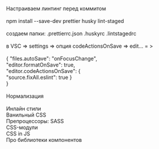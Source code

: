 Настраиваем линтинг перед коммитом \
 \
npm install --save-dev prettier husky lint-staged \
 \
создаем папки: .prettierrc.json .huskyrc .lintstagedrc \
 \
в VSC => settings => опция codeActionsOnSave => edit... = > \
 \
{ "files.autoSave": "onFocusChange", \
"editor.formatOnSave": true, \
"editor.codeActionsOnSave": { \
"source.fixAll.eslint": true } \
} \
 \
Нормализация \
 \
Инлайн стили \
Ванильный CSS \
Препроцессоры: SASS \
CSS-модули \
CSS in JS \
Про библиотеки компонентов
